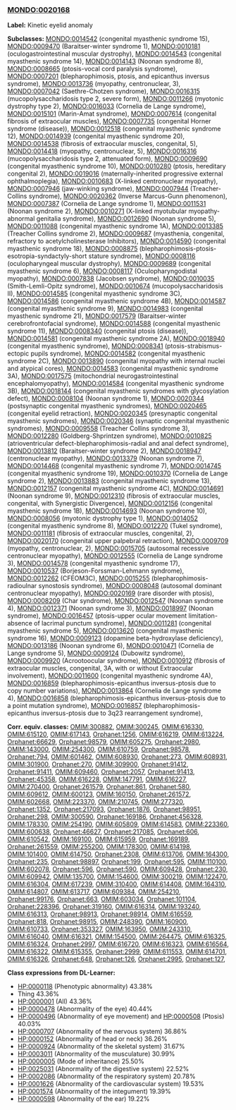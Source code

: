 
### [MONDO:0020168](http://purl.obolibrary.org/obo/MONDO_0020168)
**Label:** Kinetic eyelid anomaly

**Subclasses:** [MONDO:0014542](http://purl.obolibrary.org/obo/MONDO_0014542) (congenital myasthenic syndrome 15), [MONDO:0009470](http://purl.obolibrary.org/obo/MONDO_0009470) (Baraitser-winter syndrome 1), [MONDO:0010181](http://purl.obolibrary.org/obo/MONDO_0010181) (oculogastrointestinal muscular dystrophy), [MONDO:0014543](http://purl.obolibrary.org/obo/MONDO_0014543) (congenital myasthenic syndrome 14), [MONDO:0014143](http://purl.obolibrary.org/obo/MONDO_0014143) (Noonan syndrome 8), [MONDO:0008665](http://purl.obolibrary.org/obo/MONDO_0008665) (ptosis-vocal cord paralysis syndrome), [MONDO:0007201](http://purl.obolibrary.org/obo/MONDO_0007201) (blepharophimosis, ptosis, and epicanthus inversus syndrome), [MONDO:0013736](http://purl.obolibrary.org/obo/MONDO_0013736) (myopathy, centronuclear, 3), [MONDO:0007042](http://purl.obolibrary.org/obo/MONDO_0007042) (Saethre-Chotzen syndrome), [MONDO:0016315](http://purl.obolibrary.org/obo/MONDO_0016315) (mucopolysaccharidosis type 2, severe form), [MONDO:0011266](http://purl.obolibrary.org/obo/MONDO_0011266) (myotonic dystrophy type 2), [MONDO:0016033](http://purl.obolibrary.org/obo/MONDO_0016033) (Cornelia de Lange syndrome), [MONDO:0015101](http://purl.obolibrary.org/obo/MONDO_0015101) (Marin-Amat syndrome), [MONDO:0007614](http://purl.obolibrary.org/obo/MONDO_0007614) (congenital fibrosis of extraocular muscles), [MONDO:0007735](http://purl.obolibrary.org/obo/MONDO_0007735) (congenital Horner syndrome (disease)), [MONDO:0012518](http://purl.obolibrary.org/obo/MONDO_0012518) (congenital myasthenic syndrome 12), [MONDO:0014939](http://purl.obolibrary.org/obo/MONDO_0014939) (congenital myasthenic syndrome 20), [MONDO:0014538](http://purl.obolibrary.org/obo/MONDO_0014538) (fibrosis of extraocular muscles, congenital, 5), [MONDO:0014418](http://purl.obolibrary.org/obo/MONDO_0014418) (myopathy, centronuclear, 5), [MONDO:0016316](http://purl.obolibrary.org/obo/MONDO_0016316) (mucopolysaccharidosis type 2, attenuated form), [MONDO:0009690](http://purl.obolibrary.org/obo/MONDO_0009690) (congenital myasthenic syndrome 10), [MONDO:0010280](http://purl.obolibrary.org/obo/MONDO_0010280) (ptosis, hereditary congenital 2), [MONDO:0019016](http://purl.obolibrary.org/obo/MONDO_0019016) (maternally-inherited progressive external ophthalmoplegia), [MONDO:0010683](http://purl.obolibrary.org/obo/MONDO_0010683) (X-linked centronuclear myopathy), [MONDO:0007946](http://purl.obolibrary.org/obo/MONDO_0007946) (jaw-winking syndrome), [MONDO:0007944](http://purl.obolibrary.org/obo/MONDO_0007944) (Treacher-Collins syndrome), [MONDO:0020362](http://purl.obolibrary.org/obo/MONDO_0020362) (Inverse Marcus-Gunn phenomenon), [MONDO:0007387](http://purl.obolibrary.org/obo/MONDO_0007387) (Cornelia de Lange syndrome 1), [MONDO:0011531](http://purl.obolibrary.org/obo/MONDO_0011531) (Noonan syndrome 2), [MONDO:0010271](http://purl.obolibrary.org/obo/MONDO_0010271) (X-linked myotubular myopathy-abnormal genitalia syndrome), [MONDO:0012690](http://purl.obolibrary.org/obo/MONDO_0012690) (Noonan syndrome 5), [MONDO:0011088](http://purl.obolibrary.org/obo/MONDO_0011088) (congenital myasthenic syndrome 1A), [MONDO:0013385](http://purl.obolibrary.org/obo/MONDO_0013385) (Treacher Collins syndrome 2), [MONDO:0009687](http://purl.obolibrary.org/obo/MONDO_0009687) (myasthenia, congenital, refractory to acetylcholinesterase Inhibitors), [MONDO:0014590](http://purl.obolibrary.org/obo/MONDO_0014590) (congenital myasthenic syndrome 18), [MONDO:0008875](http://purl.obolibrary.org/obo/MONDO_0008875) (blepharophimosis-ptosis-esotropia-syndactyly-short stature syndrome), [MONDO:0008116](http://purl.obolibrary.org/obo/MONDO_0008116) (oculopharyngeal muscular dystrophy), [MONDO:0009689](http://purl.obolibrary.org/obo/MONDO_0009689) (congenital myasthenic syndrome 6), [MONDO:0008117](http://purl.obolibrary.org/obo/MONDO_0008117) (Oculopharyngodistal myopathy), [MONDO:0007838](http://purl.obolibrary.org/obo/MONDO_0007838) (Jacobsen syndrome), [MONDO:0010035](http://purl.obolibrary.org/obo/MONDO_0010035) (Smith-Lemli-Opitz syndrome), [MONDO:0010674](http://purl.obolibrary.org/obo/MONDO_0010674) (mucopolysaccharidosis II), [MONDO:0014585](http://purl.obolibrary.org/obo/MONDO_0014585) (congenital myasthenic syndrome 3C), [MONDO:0014586](http://purl.obolibrary.org/obo/MONDO_0014586) (congenital myasthenic syndrome 4B), [MONDO:0014587](http://purl.obolibrary.org/obo/MONDO_0014587) (congenital myasthenic syndrome 9), [MONDO:0014983](http://purl.obolibrary.org/obo/MONDO_0014983) (congenital myasthenic syndrome 21), [MONDO:0017579](http://purl.obolibrary.org/obo/MONDO_0017579) (Baraitser-winter cerebrofrontofacial syndrome), [MONDO:0014588](http://purl.obolibrary.org/obo/MONDO_0014588) (congenital myasthenic syndrome 11), [MONDO:0008340](http://purl.obolibrary.org/obo/MONDO_0008340) (congenital ptosis (disease)), [MONDO:0014581](http://purl.obolibrary.org/obo/MONDO_0014581) (congenital myasthenic syndrome 2A), [MONDO:0018940](http://purl.obolibrary.org/obo/MONDO_0018940) (congenital myasthenic syndrome), [MONDO:0008341](http://purl.obolibrary.org/obo/MONDO_0008341) (ptosis-strabismus-ectopic pupils syndrome), [MONDO:0014582](http://purl.obolibrary.org/obo/MONDO_0014582) (congenital myasthenic syndrome 2C), [MONDO:0013890](http://purl.obolibrary.org/obo/MONDO_0013890) (congenital myopathy with internal nuclei and atypical cores), [MONDO:0014583](http://purl.obolibrary.org/obo/MONDO_0014583) (congenital myasthenic syndrome 3A), [MONDO:0017575](http://purl.obolibrary.org/obo/MONDO_0017575) (mitochondrial neurogastrointestinal encephalomyopathy), [MONDO:0014584](http://purl.obolibrary.org/obo/MONDO_0014584) (congenital myasthenic syndrome 3B), [MONDO:0018144](http://purl.obolibrary.org/obo/MONDO_0018144) (congenital myasthenic syndromes with glycosylation defect), [MONDO:0008104](http://purl.obolibrary.org/obo/MONDO_0008104) (Noonan syndrome 1), [MONDO:0020344](http://purl.obolibrary.org/obo/MONDO_0020344) (postsynaptic congenital myasthenic syndromes), [MONDO:0020465](http://purl.obolibrary.org/obo/MONDO_0020465) (congenital eyelid retraction), [MONDO:0020345](http://purl.obolibrary.org/obo/MONDO_0020345) (presynaptic congenital myasthenic syndromes), [MONDO:0020346](http://purl.obolibrary.org/obo/MONDO_0020346) (synaptic congenital myasthenic syndromes), [MONDO:0009558](http://purl.obolibrary.org/obo/MONDO_0009558) (Treacher Collins syndrome 3), [MONDO:0012280](http://purl.obolibrary.org/obo/MONDO_0012280) (Goldberg-Shprintzen syndrome), [MONDO:0010825](http://purl.obolibrary.org/obo/MONDO_0010825) (atrioventricular defect-blepharophimosis-radial and anal defect syndrome), [MONDO:0013812](http://purl.obolibrary.org/obo/MONDO_0013812) (Baraitser-winter syndrome 2), [MONDO:0018947](http://purl.obolibrary.org/obo/MONDO_0018947) (centronuclear myopathy), [MONDO:0013379](http://purl.obolibrary.org/obo/MONDO_0013379) (Noonan syndrome 7), [MONDO:0014468](http://purl.obolibrary.org/obo/MONDO_0014468) (congenital myasthenic syndrome 7), [MONDO:0014745](http://purl.obolibrary.org/obo/MONDO_0014745) (congenital myasthenic syndrome 19), [MONDO:0010370](http://purl.obolibrary.org/obo/MONDO_0010370) (Cornelia de Lange syndrome 2), [MONDO:0013883](http://purl.obolibrary.org/obo/MONDO_0013883) (congenital myasthenic syndrome 13), [MONDO:0012157](http://purl.obolibrary.org/obo/MONDO_0012157) (congenital myasthenic syndrome 4C), [MONDO:0014691](http://purl.obolibrary.org/obo/MONDO_0014691) (Noonan syndrome 9), [MONDO:0012310](http://purl.obolibrary.org/obo/MONDO_0012310) (fibrosis of extraocular muscles, congenital, with Synergistic Divergence), [MONDO:0012156](http://purl.obolibrary.org/obo/MONDO_0012156) (congenital myasthenic syndrome 1B), [MONDO:0014693](http://purl.obolibrary.org/obo/MONDO_0014693) (Noonan syndrome 10), [MONDO:0008056](http://purl.obolibrary.org/obo/MONDO_0008056) (myotonic dystrophy type 1), [MONDO:0014052](http://purl.obolibrary.org/obo/MONDO_0014052) (congenital myasthenic syndrome 8), [MONDO:0012270](http://purl.obolibrary.org/obo/MONDO_0012270) (Tukel syndrome), [MONDO:0011181](http://purl.obolibrary.org/obo/MONDO_0011181) (fibrosis of extraocular muscles, congenital, 2), [MONDO:0020170](http://purl.obolibrary.org/obo/MONDO_0020170) (congenital upper palpebral retraction), [MONDO:0009709](http://purl.obolibrary.org/obo/MONDO_0009709) (myopathy, centronuclear, 2), [MONDO:0015705](http://purl.obolibrary.org/obo/MONDO_0015705) (autosomal recessive centronuclear myopathy), [MONDO:0012555](http://purl.obolibrary.org/obo/MONDO_0012555) (Cornelia de Lange syndrome 3), [MONDO:0014578](http://purl.obolibrary.org/obo/MONDO_0014578) (congenital myasthenic syndrome 17), [MONDO:0010537](http://purl.obolibrary.org/obo/MONDO_0010537) (Borjeson-Forssman-Lehmann syndrome), [MONDO:0012262](http://purl.obolibrary.org/obo/MONDO_0012262) (CFEOM3C), [MONDO:0015255](http://purl.obolibrary.org/obo/MONDO_0015255) (blepharophimosis-radioulnar synostosis syndrome), [MONDO:0008048](http://purl.obolibrary.org/obo/MONDO_0008048) (autosomal dominant centronuclear myopathy), [MONDO:0020169](http://purl.obolibrary.org/obo/MONDO_0020169) (rare disorder with ptosis), [MONDO:0008209](http://purl.obolibrary.org/obo/MONDO_0008209) (Char syndrome), [MONDO:0012547](http://purl.obolibrary.org/obo/MONDO_0012547) (Noonan syndrome 4), [MONDO:0012371](http://purl.obolibrary.org/obo/MONDO_0012371) (Noonan syndrome 3), [MONDO:0018997](http://purl.obolibrary.org/obo/MONDO_0018997) (Noonan syndrome), [MONDO:0016457](http://purl.obolibrary.org/obo/MONDO_0016457) (ptosis-upper ocular movement limitation-absence of lacrimal punctum syndrome), [MONDO:0011281](http://purl.obolibrary.org/obo/MONDO_0011281) (congenital myasthenic syndrome 5), [MONDO:0013620](http://purl.obolibrary.org/obo/MONDO_0013620) (congenital myasthenic syndrome 16), [MONDO:0009123](http://purl.obolibrary.org/obo/MONDO_0009123) (dopamine beta-hydroxylase deficiency), [MONDO:0013186](http://purl.obolibrary.org/obo/MONDO_0013186) (Noonan syndrome 6), [MONDO:0010471](http://purl.obolibrary.org/obo/MONDO_0010471) (Cornelia de Lange syndrome 5), [MONDO:0009124](http://purl.obolibrary.org/obo/MONDO_0009124) (Dubowitz syndrome), [MONDO:0009920](http://purl.obolibrary.org/obo/MONDO_0009920) (Acrootoocular syndrome), [MONDO:0010912](http://purl.obolibrary.org/obo/MONDO_0010912) (fibrosis of extraocular muscles, congenital, 3A, with or without Extraocular involvement), [MONDO:0011600](http://purl.obolibrary.org/obo/MONDO_0011600) (congenital myasthenic syndrome 4A), [MONDO:0016859](http://purl.obolibrary.org/obo/MONDO_0016859) (blepharophimosis-epicanthus inversus-ptosis due to copy number variations), [MONDO:0013864](http://purl.obolibrary.org/obo/MONDO_0013864) (Cornelia de Lange syndrome 4), [MONDO:0016858](http://purl.obolibrary.org/obo/MONDO_0016858) (blepharophimosis-epicanthus inversus-ptosis due to a point mutation syndrome), [MONDO:0016857](http://purl.obolibrary.org/obo/MONDO_0016857) (blepharophimosis-epicanthus inversus-ptosis due to 3q23 rearrangement syndrome), 

**Corr. equiv. classes:** [OMIM:300882](http://purl.obolibrary.org/obo/OMIM_300882), [OMIM:300245](http://purl.obolibrary.org/obo/OMIM_300245), [OMIM:616330](http://purl.obolibrary.org/obo/OMIM_616330), [OMIM:615120](http://purl.obolibrary.org/obo/OMIM_615120), [OMIM:617143](http://purl.obolibrary.org/obo/OMIM_617143), [Orphanet:1256](http://www.orpha.net/ORDO/Orphanet_1256), [OMIM:616219](http://purl.obolibrary.org/obo/OMIM_616219), [OMIM:613224](http://purl.obolibrary.org/obo/OMIM_613224), [Orphanet:66629](http://www.orpha.net/ORDO/Orphanet_66629), [Orphanet:98579](http://www.orpha.net/ORDO/Orphanet_98579), [OMIM:605275](http://purl.obolibrary.org/obo/OMIM_605275), [Orphanet:2980](http://www.orpha.net/ORDO/Orphanet_2980), [OMIM:143000](http://purl.obolibrary.org/obo/OMIM_143000), [OMIM:254300](http://purl.obolibrary.org/obo/OMIM_254300), [OMIM:610759](http://purl.obolibrary.org/obo/OMIM_610759), [Orphanet:98578](http://www.orpha.net/ORDO/Orphanet_98578), [Orphanet:794](http://www.orpha.net/ORDO/Orphanet_794), [OMIM:601462](http://purl.obolibrary.org/obo/OMIM_601462), [OMIM:608930](http://purl.obolibrary.org/obo/OMIM_608930), [Orphanet:273](http://www.orpha.net/ORDO/Orphanet_273), [OMIM:608931](http://purl.obolibrary.org/obo/OMIM_608931), [OMIM:301900](http://purl.obolibrary.org/obo/OMIM_301900), [Orphanet:270](http://www.orpha.net/ORDO/Orphanet_270), [OMIM:309900](http://purl.obolibrary.org/obo/OMIM_309900), [Orphanet:91412](http://www.orpha.net/ORDO/Orphanet_91412), [Orphanet:91411](http://www.orpha.net/ORDO/Orphanet_91411), [OMIM:609460](http://purl.obolibrary.org/obo/OMIM_609460), [Orphanet:2057](http://www.orpha.net/ORDO/Orphanet_2057), [Orphanet:91413](http://www.orpha.net/ORDO/Orphanet_91413), [Orphanet:45358](http://www.orpha.net/ORDO/Orphanet_45358), [OMIM:616228](http://purl.obolibrary.org/obo/OMIM_616228), [OMIM:147791](http://purl.obolibrary.org/obo/OMIM_147791), [OMIM:616227](http://purl.obolibrary.org/obo/OMIM_616227), [OMIM:270400](http://purl.obolibrary.org/obo/OMIM_270400), [Orphanet:261579](http://www.orpha.net/ORDO/Orphanet_261579), [Orphanet:861](http://www.orpha.net/ORDO/Orphanet_861), [Orphanet:580](http://www.orpha.net/ORDO/Orphanet_580), [OMIM:609612](http://purl.obolibrary.org/obo/OMIM_609612), [OMIM:600123](http://purl.obolibrary.org/obo/OMIM_600123), [OMIM:160150](http://purl.obolibrary.org/obo/OMIM_160150), [Orphanet:261572](http://www.orpha.net/ORDO/Orphanet_261572), [OMIM:602668](http://purl.obolibrary.org/obo/OMIM_602668), [OMIM:223370](http://purl.obolibrary.org/obo/OMIM_223370), [OMIM:210745](http://purl.obolibrary.org/obo/OMIM_210745), [OMIM:277320](http://purl.obolibrary.org/obo/OMIM_277320), [Orphanet:1352](http://www.orpha.net/ORDO/Orphanet_1352), [Orphanet:217093](http://www.orpha.net/ORDO/Orphanet_217093), [Orphanet:1876](http://www.orpha.net/ORDO/Orphanet_1876), [Orphanet:98951](http://www.orpha.net/ORDO/Orphanet_98951), [Orphanet:298](http://www.orpha.net/ORDO/Orphanet_298), [OMIM:300590](http://purl.obolibrary.org/obo/OMIM_300590), [Orphanet:169186](http://www.orpha.net/ORDO/Orphanet_169186), [Orphanet:456328](http://www.orpha.net/ORDO/Orphanet_456328), [OMIM:178330](http://purl.obolibrary.org/obo/OMIM_178330), [OMIM:254190](http://purl.obolibrary.org/obo/OMIM_254190), [OMIM:605809](http://purl.obolibrary.org/obo/OMIM_605809), [OMIM:614583](http://purl.obolibrary.org/obo/OMIM_614583), [OMIM:223360](http://purl.obolibrary.org/obo/OMIM_223360), [OMIM:600638](http://purl.obolibrary.org/obo/OMIM_600638), [Orphanet:46627](http://www.orpha.net/ORDO/Orphanet_46627), [Orphanet:217085](http://www.orpha.net/ORDO/Orphanet_217085), [Orphanet:606](http://www.orpha.net/ORDO/Orphanet_606), [OMIM:610542](http://purl.obolibrary.org/obo/OMIM_610542), [OMIM:169100](http://purl.obolibrary.org/obo/OMIM_169100), [OMIM:615959](http://purl.obolibrary.org/obo/OMIM_615959), [Orphanet:169189](http://www.orpha.net/ORDO/Orphanet_169189), [Orphanet:261559](http://www.orpha.net/ORDO/Orphanet_261559), [OMIM:255200](http://purl.obolibrary.org/obo/OMIM_255200), [OMIM:178300](http://purl.obolibrary.org/obo/OMIM_178300), [OMIM:614198](http://purl.obolibrary.org/obo/OMIM_614198), [OMIM:101400](http://purl.obolibrary.org/obo/OMIM_101400), [OMIM:614750](http://purl.obolibrary.org/obo/OMIM_614750), [Orphanet:2308](http://www.orpha.net/ORDO/Orphanet_2308), [OMIM:613706](http://purl.obolibrary.org/obo/OMIM_613706), [OMIM:164300](http://purl.obolibrary.org/obo/OMIM_164300), [Orphanet:235](http://www.orpha.net/ORDO/Orphanet_235), [Orphanet:98897](http://www.orpha.net/ORDO/Orphanet_98897), [Orphanet:199](http://www.orpha.net/ORDO/Orphanet_199), [Orphanet:595](http://www.orpha.net/ORDO/Orphanet_595), [OMIM:110100](http://purl.obolibrary.org/obo/OMIM_110100), [OMIM:602078](http://purl.obolibrary.org/obo/OMIM_602078), [Orphanet:596](http://www.orpha.net/ORDO/Orphanet_596), [Orphanet:590](http://www.orpha.net/ORDO/Orphanet_590), [OMIM:609428](http://purl.obolibrary.org/obo/OMIM_609428), [Orphanet:230](http://www.orpha.net/ORDO/Orphanet_230), [OMIM:609942](http://purl.obolibrary.org/obo/OMIM_609942), [OMIM:135700](http://purl.obolibrary.org/obo/OMIM_135700), [OMIM:154600](http://purl.obolibrary.org/obo/OMIM_154600), [OMIM:300219](http://purl.obolibrary.org/obo/OMIM_300219), [OMIM:122470](http://purl.obolibrary.org/obo/OMIM_122470), [OMIM:616304](http://purl.obolibrary.org/obo/OMIM_616304), [OMIM:617239](http://purl.obolibrary.org/obo/OMIM_617239), [OMIM:310400](http://purl.obolibrary.org/obo/OMIM_310400), [OMIM:614408](http://purl.obolibrary.org/obo/OMIM_614408), [OMIM:164310](http://purl.obolibrary.org/obo/OMIM_164310), [OMIM:614807](http://purl.obolibrary.org/obo/OMIM_614807), [OMIM:613717](http://purl.obolibrary.org/obo/OMIM_613717), [OMIM:609384](http://purl.obolibrary.org/obo/OMIM_609384), [OMIM:254210](http://purl.obolibrary.org/obo/OMIM_254210), [Orphanet:99176](http://www.orpha.net/ORDO/Orphanet_99176), [Orphanet:663](http://www.orpha.net/ORDO/Orphanet_663), [OMIM:603034](http://purl.obolibrary.org/obo/OMIM_603034), [Orphanet:101104](http://www.orpha.net/ORDO/Orphanet_101104), [Orphanet:228396](http://www.orpha.net/ORDO/Orphanet_228396), [Orphanet:319160](http://www.orpha.net/ORDO/Orphanet_319160), [OMIM:616314](http://purl.obolibrary.org/obo/OMIM_616314), [OMIM:193240](http://purl.obolibrary.org/obo/OMIM_193240), [OMIM:616313](http://purl.obolibrary.org/obo/OMIM_616313), [Orphanet:98913](http://www.orpha.net/ORDO/Orphanet_98913), [Orphanet:98914](http://www.orpha.net/ORDO/Orphanet_98914), [OMIM:616559](http://purl.obolibrary.org/obo/OMIM_616559), [Orphanet:818](http://www.orpha.net/ORDO/Orphanet_818), [Orphanet:98915](http://www.orpha.net/ORDO/Orphanet_98915), [OMIM:248390](http://purl.obolibrary.org/obo/OMIM_248390), [OMIM:160900](http://purl.obolibrary.org/obo/OMIM_160900), [OMIM:610733](http://purl.obolibrary.org/obo/OMIM_610733), [Orphanet:353327](http://www.orpha.net/ORDO/Orphanet_353327), [OMIM:163950](http://purl.obolibrary.org/obo/OMIM_163950), [OMIM:243310](http://purl.obolibrary.org/obo/OMIM_243310), [OMIM:616040](http://purl.obolibrary.org/obo/OMIM_616040), [OMIM:616321](http://purl.obolibrary.org/obo/OMIM_616321), [OMIM:154500](http://purl.obolibrary.org/obo/OMIM_154500), [OMIM:264475](http://purl.obolibrary.org/obo/OMIM_264475), [OMIM:616325](http://purl.obolibrary.org/obo/OMIM_616325), [OMIM:616324](http://purl.obolibrary.org/obo/OMIM_616324), [Orphanet:2997](http://www.orpha.net/ORDO/Orphanet_2997), [OMIM:616720](http://purl.obolibrary.org/obo/OMIM_616720), [OMIM:616323](http://purl.obolibrary.org/obo/OMIM_616323), [OMIM:616564](http://purl.obolibrary.org/obo/OMIM_616564), [OMIM:616322](http://purl.obolibrary.org/obo/OMIM_616322), [OMIM:615355](http://purl.obolibrary.org/obo/OMIM_615355), [Orphanet:2999](http://www.orpha.net/ORDO/Orphanet_2999), [OMIM:611553](http://purl.obolibrary.org/obo/OMIM_611553), [OMIM:614701](http://purl.obolibrary.org/obo/OMIM_614701), [OMIM:616326](http://purl.obolibrary.org/obo/OMIM_616326), [Orphanet:648](http://www.orpha.net/ORDO/Orphanet_648), [Orphanet:126](http://www.orpha.net/ORDO/Orphanet_126), [Orphanet:2995](http://www.orpha.net/ORDO/Orphanet_2995), [Orphanet:127](http://www.orpha.net/ORDO/Orphanet_127), 

**Class expressions from DL-Learner:**

- [HP:0000118](http://purl.obolibrary.org/obo/HP_0000118) (Phenotypic abnormality) 43.38%
- Thing 43.36%
- [HP:0000001](http://purl.obolibrary.org/obo/HP_0000001) (All) 43.36%
- [HP:0000478](http://purl.obolibrary.org/obo/HP_0000478) (Abnormality of the eye) 40.44%
- [HP:0000496](http://purl.obolibrary.org/obo/HP_0000496) (Abnormality of eye movement) and [HP:0000508](http://purl.obolibrary.org/obo/HP_0000508) (Ptosis) 40.03%
- [HP:0000707](http://purl.obolibrary.org/obo/HP_0000707) (Abnormality of the nervous system) 36.86%
- [HP:0000152](http://purl.obolibrary.org/obo/HP_0000152) (Abnormality of head or neck) 36.26%
- [HP:0000924](http://purl.obolibrary.org/obo/HP_0000924) (Abnormality of the skeletal system) 31.67%
- [HP:0003011](http://purl.obolibrary.org/obo/HP_0003011) (Abnormality of the musculature) 30.99%
- [HP:0000005](http://purl.obolibrary.org/obo/HP_0000005) (Mode of inheritance) 25.50%
- [HP:0025031](http://purl.obolibrary.org/obo/HP_0025031) (Abnormality of the digestive system) 22.52%
- [HP:0002086](http://purl.obolibrary.org/obo/HP_0002086) (Abnormality of the respiratory system) 20.78%
- [HP:0001626](http://purl.obolibrary.org/obo/HP_0001626) (Abnormality of the cardiovascular system) 19.53%
- [HP:0001574](http://purl.obolibrary.org/obo/HP_0001574) (Abnormality of the integument) 19.39%
- [HP:0000598](http://purl.obolibrary.org/obo/HP_0000598) (Abnormality of the ear) 19.22%


